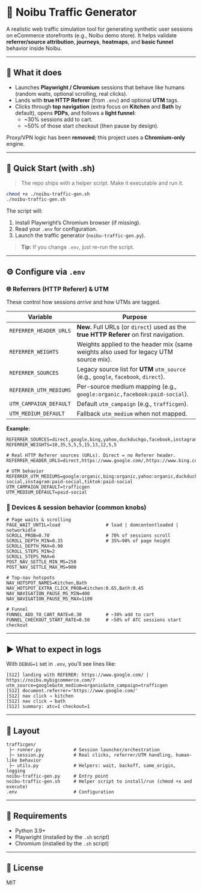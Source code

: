 # 🧠 Noibu Traffic Generator

A realistic web traffic simulation tool for generating synthetic user sessions on eCommerce storefronts (e.g., Noibu demo store). It helps validate **referrer/source attribution**, **journeys**, **heatmaps**, and **basic funnel** behavior inside Noibu.

---

## 🚀 What it does
- Launches **Playwright / Chromium** sessions that behave like humans (random waits, optional scrolling, real clicks).
- Lands with **true HTTP Referer** (from `.env`) and optional **UTM** tags.
- Clicks through **top navigation** (extra focus on **Kitchen** and **Bath** by default), opens **PDPs**, and follows a **light funnel**:
  - ~30% sessions add to cart.
  - ~50% of those start checkout (then pause by design).

Proxy/VPN logic has been **removed**; this project uses a **Chromium-only** engine.

---

## 🔧 Quick Start (with .sh)
> The repo ships with a helper script. Make it executable and run it.

```bash
chmod +x ./noibu-traffic-gen.sh
./noibu-traffic-gen.sh
```

The script will:
1) Install Playwright’s Chromium browser (if missing).  
2) Read your `.env` for configuration.  
3) Launch the traffic generator (`noibu-traffic-gen.py`).

> **Tip:** If you change `.env`, just re-run the script.

---

## ⚙️ Configure via `.env`

### 🌐 Referrers (HTTP Referer) & UTM
These control how sessions *arrive* and how UTMs are tagged.

| Variable | Purpose |
| --- | --- |
| `REFERRER_HEADER_URLS` | **New.** Full URLs (or `direct`) used as the **true HTTP Referer** on first navigation. |
| `REFERRER_WEIGHTS` | Weights applied to the header mix (same weights also used for legacy UTM source mix). |
| `REFERRER_SOURCES` | Legacy source list for **UTM** `utm_source` (e.g., `google`, `facebook`, `direct`). |
| `REFERRER_UTM_MEDIUMS` | Per-source medium mapping (e.g., `google:organic,facebook:paid-social`). |
| `UTM_CAMPAIGN_DEFAULT` | Default `utm_campaign` (e.g., `trafficgen`). |
| `UTM_MEDIUM_DEFAULT` | Fallback `utm_medium` when not mapped. |

**Example:**
```env
REFERRER_SOURCES=direct,google,bing,yahoo,duckduckgo,facebook,instagram,tiktok,linkedin,reddit
REFERRER_WEIGHTS=10,35,5,5,5,15,13,12,5,5

# Real HTTP Referer sources (URLs). Direct = no Referer header.
REFERRER_HEADER_URLS=direct,https://www.google.com/,https://www.bing.com/,https://search.yahoo.com/,https://duckduckgo.com/,https://www.facebook.com/,https://www.instagram.com/,https://www.tiktok.com/,https://www.linkedin.com/,https://www.reddit.com/

# UTM behavior
REFERRER_UTM_MEDIUMS=google:organic,bing:organic,yahoo:organic,duckduckgo:organic,facebook:paid-social,instagram:paid-social,tiktok:paid-social
UTM_CAMPAIGN_DEFAULT=trafficgen
UTM_MEDIUM_DEFAULT=paid-social
```

### 👤 Devices & session behavior (common knobs)
```env
# Page waits & scrolling
PAGE_WAIT_UNTIL=load                 # load | domcontentloaded | networkidle
SCROLL_PROB=0.70                     # 70% of sessions scroll
SCROLL_DEPTH_MIN=0.35                # 35%–90% of page height
SCROLL_DEPTH_MAX=0.90
SCROLL_STEPS_MIN=2
SCROLL_STEPS_MAX=6
POST_NAV_SETTLE_MIN_MS=250
POST_NAV_SETTLE_MAX_MS=900

# Top-nav hotspots
NAV_HOTSPOT_NAMES=Kitchen,Bath
NAV_HOTSPOT_EXTRA_CLICK_PROB=Kitchen:0.65,Bath:0.45
NAV_NAVIGATION_PAUSE_MS_MIN=400
NAV_NAVIGATION_PAUSE_MS_MAX=1100

# Funnel
FUNNEL_ADD_TO_CART_RATE=0.30         # ~30% add to cart
FUNNEL_CHECKOUT_START_RATE=0.50      # ~50% of ATC sessions start checkout
```

---

## ▶️ What to expect in logs
With `DEBUG=1` set in `.env`, you’ll see lines like:
```
[S12] landing with REFERER: https://www.google.com/ | https://noibu.mybigcommerce.com/?utm_source=google&utm_medium=organic&utm_campaign=trafficgen
[S12] document.referrer='https://www.google.com/'
[S12] nav click → kitchen
[S12] nav click → bath
[S12] summary: atc=1 checkout=1
```

---

## 📁 Layout
```
trafficgen/
 ├─ runner.py            # Session launcher/orchestration
 ├─ session.py           # Real clicks, referrer/UTM handling, human-like behavior
 ├─ utils.py             # Helpers: wait, backoff, same_origin, logging
noibu-traffic-gen.py     # Entry point
noibu-traffic-gen.sh     # Helper script to install/run (chmod +x and execute)
.env                     # Configuration
```

---

## 🧩 Requirements
- Python 3.9+
- Playwright (installed by the `.sh` script)
- Chromium (installed by the `.sh` script)

---

## 📄 License
MIT
